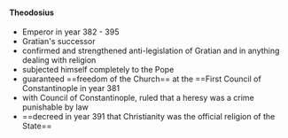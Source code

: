 #### Theodosius 
- Emperor in year 382 - 395
- Gratian's successor
- confirmed and strengthened anti-legislation of Gratian and in anything dealing with religion
- subjected himself completely to the Pope
- guaranteed ==freedom of the Church== at the ==First Council of Constantinople in year 381
- with Council of Constantinople, ruled that a heresy was a crime punishable by law
- ==decreed in year 391 that Christianity was the official religion of the State==


